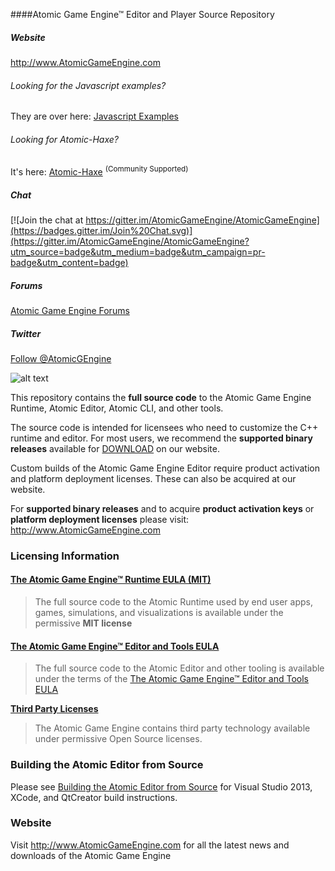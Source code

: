 ####Atomic Game Engine™ Editor and Player Source Repository

##### Website

<a href="http://atomicgameengine.com">http://www.AtomicGameEngine.com</a>

###### Looking for the Javascript examples?

They are over here: <a href="https://github.com/AtomicGameEngine/AtomicExamples">Javascript Examples</a>

###### Looking for Atomic-Haxe?

It's here: <a href="https://github.com/rsredsq/atomic-haxe">Atomic-Haxe</a>  <sup>(Community Supported)</sup>

##### Chat

[![Join the chat at https://gitter.im/AtomicGameEngine/AtomicGameEngine](https://badges.gitter.im/Join%20Chat.svg)](https://gitter.im/AtomicGameEngine/AtomicGameEngine?utm_source=badge&utm_medium=badge&utm_campaign=pr-badge&utm_content=badge)

##### Forums

<a href="http://atomicgameengine.com/forum">Atomic Game Engine Forums</a>

##### Twitter

<a href="https://twitter.com/AtomicGEngine">Follow @AtomicGEngine</a>

[WelcomeScreen]: https://github.com/AtomicGameEngine/AtomicExamples/wiki/images/WelcomeScreen.png

![alt text][WelcomeScreen]

This repository contains the **full source code** to the Atomic Game Engine Runtime, Atomic Editor, Atomic CLI, and other tools.

The source code is intended for licensees who need to customize the C++ runtime and editor.  For most users, we recommend the **supported binary releases** available for [DOWNLOAD](http://atomicgameengine.com/download) on our website.

Custom builds of the Atomic Game Engine Editor require product activation and platform deployment licenses.  These can also be acquired at our website.

For **supported binary releases** and to acquire **product activation keys** or **platform deployment licenses** please visit: http://www.AtomicGameEngine.com

### Licensing Information

#### [The Atomic Game Engine™ Runtime EULA (MIT)](https://github.com/AtomicGameEngine/AtomicRuntime/blob/master/LICENSE_ATOMIC_RUNTIME.md)

> The full source code to the Atomic Runtime used by end user apps, games, simulations, and visualizations is available under the permissive **MIT license**

#### [The Atomic Game Engine™ Editor and Tools EULA](https://github.com/AtomicGameEngine/AtomicRuntime/blob/master/LICENSE_ATOMIC_EDITOR_AND_TOOLS.md)

> The full source code to the Atomic Editor and other tooling is available under the terms of the [The Atomic Game Engine™ Editor and Tools EULA](https://github.com/AtomicGameEngine/AtomicRuntime/blob/master/LICENSE_ATOMIC_EDITOR_AND_TOOLS.md)

**[Third Party Licenses](https://github.com/AtomicGameEngine/AtomicRuntime/blob/master/LICENSE_THIRDPARTY.md)**

> The Atomic Game Engine contains third party technology available under permissive Open Source licenses.


### Building the Atomic Editor from Source

Please see [Building the Atomic Editor from Source](https://github.com/AtomicGameEngine/AtomicGameEngine/wiki/Building-the-Atomic-Editor-from-Source) for Visual Studio 2013, XCode, and QtCreator build instructions.

### Website

Visit http://www.AtomicGameEngine.com for all the latest news and downloads of the Atomic Game Engine
